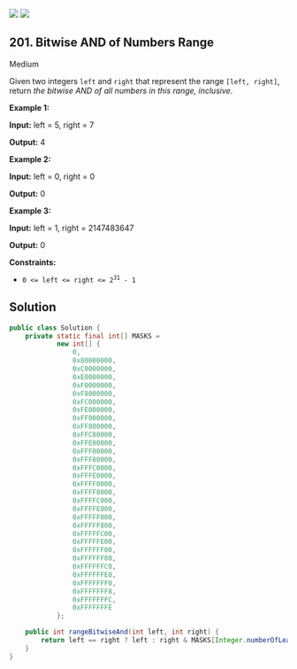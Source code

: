 [![](https://img.shields.io/github/stars/javadev/LeetCode-in-Java?label=Stars&style=flat-square)](https://github.com/javadev/LeetCode-in-Java)
[![](https://img.shields.io/github/forks/javadev/LeetCode-in-Java?label=Fork%20me%20on%20GitHub%20&style=flat-square)](https://github.com/javadev/LeetCode-in-Java/fork)

## 201\. Bitwise AND of Numbers Range

Medium

Given two integers `left` and `right` that represent the range `[left, right]`, return _the bitwise AND of all numbers in this range, inclusive_.

**Example 1:**

**Input:** left = 5, right = 7

**Output:** 4 

**Example 2:**

**Input:** left = 0, right = 0

**Output:** 0 

**Example 3:**

**Input:** left = 1, right = 2147483647

**Output:** 0 

**Constraints:**

*   <code>0 <= left <= right <= 2<sup>31</sup> - 1</code>

## Solution

```java
public class Solution {
    private static final int[] MASKS =
            new int[] {
                0,
                0x80000000,
                0xC0000000,
                0xE0000000,
                0xF0000000,
                0xF8000000,
                0xFC000000,
                0xFE000000,
                0xFF000000,
                0xFF800000,
                0xFFC00000,
                0xFFE00000,
                0xFFF00000,
                0xFFF80000,
                0xFFFC0000,
                0xFFFE0000,
                0xFFFF0000,
                0xFFFF8000,
                0xFFFFC000,
                0xFFFFE000,
                0xFFFFF000,
                0xFFFFF800,
                0xFFFFFC00,
                0xFFFFFE00,
                0xFFFFFF00,
                0xFFFFFF80,
                0xFFFFFFC0,
                0xFFFFFFE0,
                0xFFFFFFF0,
                0xFFFFFFF8,
                0xFFFFFFFC,
                0xFFFFFFFE
            };

    public int rangeBitwiseAnd(int left, int right) {
        return left == right ? left : right & MASKS[Integer.numberOfLeadingZeros(left ^ right)];
    }
}
```